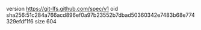 version https://git-lfs.github.com/spec/v1
oid sha256:51c284a766acd896ef0a97b23552b7dbad50360342e7483b68e774329efdf1f6
size 604
